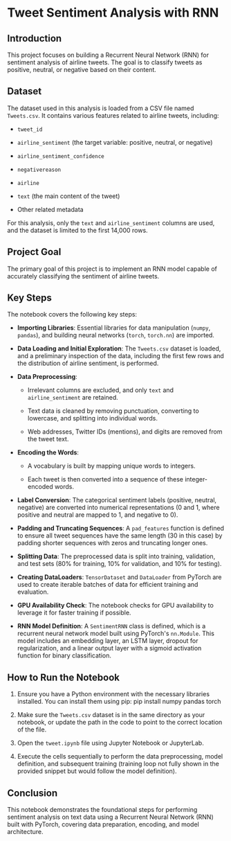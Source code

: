 # Tweet Sentiment Analysis with RNN

## Introduction

This project focuses on building a Recurrent Neural Network (RNN) for sentiment analysis of airline tweets. The goal is to classify tweets as positive, neutral, or negative based on their content.

## Dataset

The dataset used in this analysis is loaded from a CSV file named `Tweets.csv`. It contains various features related to airline tweets, including:

* `tweet_id`

* `airline_sentiment` (the target variable: positive, neutral, or negative)

* `airline_sentiment_confidence`

* `negativereason`

* `airline`

* `text` (the main content of the tweet)

* Other related metadata

For this analysis, only the `text` and `airline_sentiment` columns are used, and the dataset is limited to the first 14,000 rows.

## Project Goal

The primary goal of this project is to implement an RNN model capable of accurately classifying the sentiment of airline tweets.

## Key Steps

The notebook covers the following key steps:

* **Importing Libraries**: Essential libraries for data manipulation (`numpy`, `pandas`), and building neural networks (`torch`, `torch.nn`) are imported.

* **Data Loading and Initial Exploration**: The `Tweets.csv` dataset is loaded, and a preliminary inspection of the data, including the first few rows and the distribution of airline sentiment, is performed.

* **Data Preprocessing**:

  * Irrelevant columns are excluded, and only `text` and `airline_sentiment` are retained.

  * Text data is cleaned by removing punctuation, converting to lowercase, and splitting into individual words.

  * Web addresses, Twitter IDs (mentions), and digits are removed from the tweet text.

* **Encoding the Words**:

  * A vocabulary is built by mapping unique words to integers.

  * Each tweet is then converted into a sequence of these integer-encoded words.

* **Label Conversion**: The categorical sentiment labels (positive, neutral, negative) are converted into numerical representations (0 and 1, where positive and neutral are mapped to 1, and negative to 0).

* **Padding and Truncating Sequences**: A `pad_features` function is defined to ensure all tweet sequences have the same length (30 in this case) by padding shorter sequences with zeros and truncating longer ones.

* **Splitting Data**: The preprocessed data is split into training, validation, and test sets (80% for training, 10% for validation, and 10% for testing).

* **Creating DataLoaders**: `TensorDataset` and `DataLoader` from PyTorch are used to create iterable batches of data for efficient training and evaluation.

* **GPU Availability Check**: The notebook checks for GPU availability to leverage it for faster training if possible.

* **RNN Model Definition**: A `SentimentRNN` class is defined, which is a recurrent neural network model built using PyTorch's `nn.Module`. This model includes an embedding layer, an LSTM layer, dropout for regularization, and a linear output layer with a sigmoid activation function for binary classification.

## How to Run the Notebook

1. Ensure you have a Python environment with the necessary libraries installed. You can install them using pip:
 pip install numpy pandas torch

2. Make sure the `Tweets.csv` dataset is in the same directory as your notebook, or update the path in the code to point to the correct location of the file.

3. Open the `tweet.ipynb` file using Jupyter Notebook or JupyterLab.

4. Execute the cells sequentially to perform the data preprocessing, model definition, and subsequent training (training loop not fully shown in the provided snippet but would follow the model definition).

## Conclusion

This notebook demonstrates the foundational steps for performing sentiment analysis on text data using a Recurrent Neural Network (RNN) built with PyTorch, covering data preparation, encoding, and model architecture.
